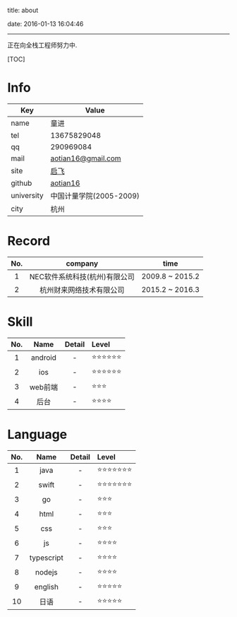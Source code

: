 title: about

date: 2016-01-13 16:04:46

---

<!--head-->



正在向全栈工程师努力中.

[TOC]

# Info

| Key        | Value                                   |
| ---------- | --------------------------------------- |
| name       | 童进                                      |
| tel        | 13675829048                             |
| qq         | 290969084                               |
| mail       | aotian16@gmail.com                      |
| site       | [启飞](http://qefee.com)                  |
| github     | [aotian16](https://github.com/aotian16) |
| university | 中国计量学院(2005-2009)                       |
| city       | 杭州                                      |

# Record

| No.  |      company      |      time       |
| :--: | :---------------: | :-------------: |
|  1   | NEC软件系统科技(杭州)有限公司 | 2009.8 ~ 2015.2 |
|  2   |   杭州财来网络技术有限公司    | 2015.2 ~ 2016.3 |

# Skill

| No.  |  Name   | Detail | Level        |
| :--: | :-----: | :----: | :----------- |
|  1   | android |   -    | ⭐️⭐️⭐️⭐️⭐️⭐️ |
|  2   |   ios   |   -    | ⭐️⭐️⭐️⭐️⭐️⭐️ |
|  3   |  web前端  |   -    | ⭐️⭐️⭐️       |
|  4   |   后台    |   -    | ⭐️⭐️⭐️⭐️     |

# Language

| No.  |    Name    | Detail | Level          |
| :--: | :--------: | :----: | :------------- |
|  1   |    java    |   -    | ⭐️⭐️⭐️⭐️⭐️⭐️⭐️ |
|  2   |   swift    |   -    | ⭐️⭐️⭐️⭐️⭐️⭐️⭐️ |
|  3   |     go     |   -    | ⭐️⭐️⭐️         |
|  4   |    html    |   -    | ⭐️⭐️⭐️         |
|  5   |    css     |   -    | ⭐️⭐️⭐️         |
|  6   |     js     |   -    | ⭐️⭐️⭐️⭐️       |
|  7   | typescript |   -    | ⭐️⭐️⭐️⭐️       |
|  8   |   nodejs   |   -    | ⭐️⭐️⭐️⭐️       |
|  9   |  english   |   -    | ⭐️⭐️⭐️⭐️⭐️     |
|  10  |     日语     |   -    | ⭐️⭐️⭐️⭐️⭐️     |

<!--more-->

<div >

</div>

<!--body-->
